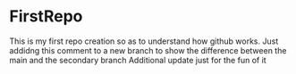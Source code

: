 # FirstRepo
This is my first repo creation so as to understand how github works.
Just addidng this comment to a new branch to show the difference between the main and the secondary branch
Additional update just for the fun of it

